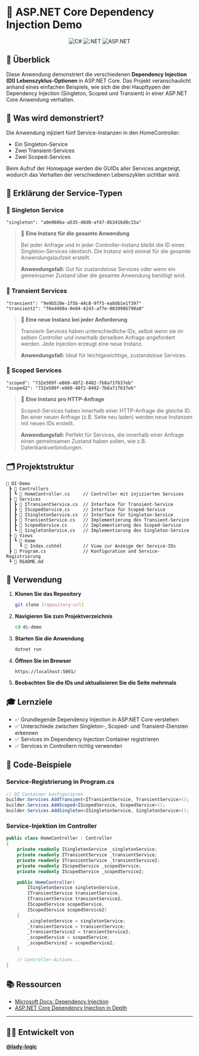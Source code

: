 # 🧩 ASP.NET Core Dependency Injection Demo

<div align="center">
  <img src="https://img.shields.io/badge/C%23-239120?style=for-the-badge&logo=c-sharp&logoColor=white" alt="C#" />
  <img src="https://img.shields.io/badge/.NET-512BD4?style=for-the-badge&logo=dotnet&logoColor=white" alt=".NET" />
  <img src="https://img.shields.io/badge/ASP.NET-5C2D91?style=for-the-badge&logo=.net&logoColor=white" alt="ASP.NET" />
</div>

## 📑 Überblick

Diese Anwendung demonstriert die verschiedenen **Dependency Injection (DI) Lebenszyklus-Optionen** in ASP.NET Core. Das Projekt veranschaulicht anhand eines einfachen Beispiels, wie sich die drei Haupttypen der Dependency Injection (Singleton, Scoped und Transient) in einer ASP.NET Core Anwendung verhalten.

## 🎯 Was wird demonstriert?

Die Anwendung injiziert fünf Service-Instanzen in den HomeController:
- Ein Singleton-Service
- Zwei Transient-Services
- Zwei Scoped-Services

Beim Aufruf der Homepage werden die GUIDs aller Services angezeigt, wodurch das Verhalten der verschiedenen Lebenszyklen sichtbar wird.

## 🌈 Erklärung der Service-Typen

### 💚 Singleton Service

```
"singleton": "a0e0606a-a535-48d0-af47-8b3416d8c15a"
```

> 🔹 **Eine Instanz für die gesamte Anwendung**
> 
> Bei jeder Anfrage und in jeder Controller-Instanz bleibt die ID eines Singleton-Services identisch. Die Instanz wird einmal für die gesamte Anwendungslaufzeit erstellt.
>
> **Anwendungsfall:** Gut für zustandslose Services oder wenn ein gemeinsamer Zustand über die gesamte Anwendung benötigt wird.

### 💙 Transient Services

```
"transient": "9e9b520e-1f5b-44c8-9ff5-ea8db1e1f397"
"transient2": "f6ed469a-0e84-4243-af7e-083098b790a0"
```

> 🔹 **Eine neue Instanz bei jeder Anforderung**
> 
> Transient-Services haben unterschiedliche IDs, selbst wenn sie im selben Controller und innerhalb derselben Anfrage angefordert werden. Jede Injection erzeugt eine neue Instanz.
>
> **Anwendungsfall:** Ideal für leichtgewichtige, zustandslose Services.

### 💜 Scoped Services

```
"scoped": "732e509f-e860-48f2-8402-7b8a71f637eb"
"scoped2": "732e509f-e860-48f2-8402-7b8a71f637eb"
```

> 🔹 **Eine Instanz pro HTTP-Anfrage**
> 
> Scoped-Services haben innerhalb einer HTTP-Anfrage die gleiche ID. Bei einer neuen Anfrage (z.B. Seite neu laden) werden neue Instanzen mit neuen IDs erstellt.
>
> **Anwendungsfall:** Perfekt für Services, die innerhalb einer Anfrage einen gemeinsamen Zustand haben sollen, wie z.B. Datenbankverbindungen.

## 🗂️ Projektstruktur

```
📁 DI-Demo
 ┣ 📁 Controllers
 ┃ ┗ 📄 HomeController.cs     // Controller mit injizierten Services
 ┣ 📁 Services
 ┃ ┣ 📄 ITransientService.cs  // Interface für Transient-Service
 ┃ ┣ 📄 IScopedService.cs     // Interface für Scoped-Service
 ┃ ┣ 📄 ISingletonService.cs  // Interface für Singleton-Service
 ┃ ┣ 📄 TransientService.cs   // Implementierung des Transient-Service
 ┃ ┣ 📄 ScopedService.cs      // Implementierung des Scoped-Service
 ┃ ┗ 📄 SingletonService.cs   // Implementierung des Singleton-Service
 ┣ 📁 Views
 ┃ ┗ 📁 Home
 ┃   ┗ 📄 Index.cshtml        // View zur Anzeige der Service-IDs
 ┣ 📄 Program.cs              // Konfiguration und Service-Registrierung
 ┗ 📄 README.md
```

## 🚀 Verwendung

1. **Klonen Sie das Repository**
   ```bash
   git clone [repository-url]
   ```

2. **Navigieren Sie zum Projektverzeichnis**
   ```bash
   cd di-demo
   ```

3. **Starten Sie die Anwendung**
   ```bash
   dotnet run
   ```

4. **Öffnen Sie im Browser**
   ```
   https://localhost:5001/
   ```

5. **Beobachten Sie die IDs und aktualisieren Sie die Seite mehrmals**

## 🎓 Lernziele

- ✅ Grundlegende Dependency Injection in ASP.NET Core verstehen
- ✅ Unterschiede zwischen Singleton-, Scoped- und Transient-Diensten erkennen
- ✅ Services im Dependency Injection Container registrieren
- ✅ Services in Controllern richtig verwenden

## 📝 Code-Beispiele

### Service-Registrierung in Program.cs

```csharp
// DI Container konfigurieren
builder.Services.AddTransient<ITransientService, TransientService>();
builder.Services.AddScoped<IScopedService, ScopedService>();
builder.Services.AddSingleton<ISingletonService, SingletonService>();
```

### Service-Injektion im Controller

```csharp
public class HomeController : Controller
{
    private readonly ISingletonService _singletonService;
    private readonly ITransientService _transientService;
    private readonly ITransientService _transientService2;
    private readonly IScopedService _scopedService;
    private readonly IScopedService _scopedService2;

    public HomeController(
        ISingletonService singletonService,
        ITransientService transientService,
        ITransientService transientService2,
        IScopedService scopedService,
        IScopedService scopedService2)
    {
        _singletonService = singletonService;
        _transientService = transientService;
        _transientService2 = transientService2;
        _scopedService = scopedService;
        _scopedService2 = scopedService2;
    }
    
    // Controller-Actions...
}
```

## 📚 Ressourcen

- [Microsoft Docs: Dependency Injection](https://docs.microsoft.com/en-us/aspnet/core/fundamentals/dependency-injection)
- [ASP.NET Core Dependency Injection in Depth](https://docs.microsoft.com/en-us/dotnet/core/extensions/dependency-injection)

---

## 👩‍💻 Entwickelt von

**[@lady-logic](https://github.com/lady-logic)**
